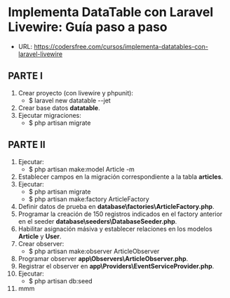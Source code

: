 # Implementa DataTable con Laravel Livewire: Guía paso a paso
+ URL: https://codersfree.com/cursos/implementa-datatables-con-laravel-livewire

## PARTE I
1. Crear proyecto (con livewire y phpunit):
    + $ laravel new datatable --jet
2. Crear base datos **datatable**.
3. Ejecutar migraciones:
    + $ php artisan migrate

## PARTE II
1. Ejecutar:
    + $ php artisan make:model Article -m
2. Establecer campos en la migración correspondiente a la tabla **articles**.
3. Ejecutar:
    + $ php artisan migrate
    + $ php artisan make:factory ArticleFactory
4. Definir datos de prueba en **database\factories\ArticleFactory.php**.
5. Programar la creación de 150 registros indicados en el factory anterior en el seeder **database\seeders\DatabaseSeeder.php**.
6. Habilitar asignación másiva y establecer relaciones en los modelos **Article** y **User**.
7. Crear observer:
    + $ php artisan make:observer ArticleObserver
8. Programar observer **app\Observers\ArticleObserver.php**.
9. Registrar el observer en **app\Providers\EventServiceProvider.php**.
10. Ejecutar:
    + $ php artisan db:seed
11. mmm


